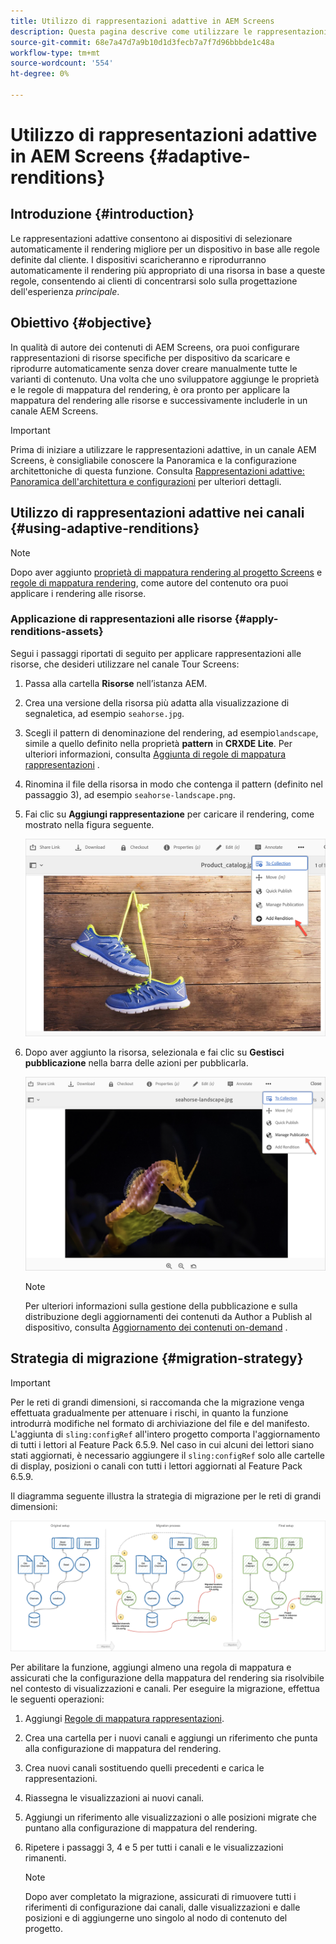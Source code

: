 ```yaml
---
title: Utilizzo di rappresentazioni adattive in AEM Screens
description: Questa pagina descrive come utilizzare le rappresentazioni adattive in AEM Screens.
source-git-commit: 68e7a47d7a9b10d1d3fecb7a7f7d96bbbde1c48a
workflow-type: tm+mt
source-wordcount: '554'
ht-degree: 0%

---
```



# Utilizzo di rappresentazioni adattive in AEM Screens {#adaptive-renditions}

## Introduzione {#introduction}

Le rappresentazioni adattive consentono ai dispositivi di selezionare automaticamente il rendering migliore per un dispositivo in base alle regole definite dal cliente. I dispositivi scaricheranno e riprodurranno automaticamente il rendering più appropriato di una risorsa in base a queste regole, consentendo ai clienti di concentrarsi solo sulla progettazione dell&#39;esperienza *principale*.

## Obiettivo {#objective}

In qualità di autore dei contenuti di AEM Screens, ora puoi configurare rappresentazioni di risorse specifiche per dispositivo da scaricare e riprodurre automaticamente senza dover creare manualmente tutte le varianti di contenuto.
Una volta che uno sviluppatore aggiunge le proprietà e le regole di mappatura del rendering, è ora pronto per applicare la mappatura del rendering alle risorse e successivamente includerle in un canale AEM Screens.

>[!IMPORTANT]
>Prima di iniziare a utilizzare le rappresentazioni adattive, in un canale AEM Screens, è consigliabile conoscere la Panoramica e la configurazione architettoniche di questa funzione. Consulta [Rappresentazioni adattive: Panoramica dell&#39;architettura e configurazioni](/help/user-guide/adaptive-renditions.md) per ulteriori dettagli.

## Utilizzo di rappresentazioni adattive nei canali {#using-adaptive-renditions}

>[!NOTE]
>Dopo aver aggiunto [proprietà di mappatura rendering al progetto Screens](/help/user-guide/adaptive-renditions.md#rendition-mapping-new) e [regole di mappatura rendering](/help/user-guide/adaptive-renditions.md#add-rendition-mapping-rules), come autore del contenuto ora puoi applicare i rendering alle risorse.

### Applicazione di rappresentazioni alle risorse {#apply-renditions-assets}

Segui i passaggi riportati di seguito per applicare rappresentazioni alle risorse, che desideri utilizzare nel canale Tour Screens:

1. Passa alla cartella **Risorse** nell’istanza AEM.

1. Crea una versione della risorsa più adatta alla visualizzazione di segnaletica, ad esempio `seahorse.jpg`.

1. Scegli il pattern di denominazione del rendering, ad esempio`landscape`, simile a quello definito nella proprietà **pattern** in **CRXDE Lite**. Per ulteriori informazioni, consulta [Aggiunta di regole di mappatura rappresentazioni](/help/user-guide/adaptive-renditions.md#add-rendition-mapping-rules) .

1. Rinomina il file della risorsa in modo che contenga il pattern (definito nel passaggio 3), ad esempio `seahorse-landscape.png`.

1. Fai clic su **Aggiungi rappresentazione** per caricare il rendering, come mostrato nella figura seguente.

   ![immagine](/help/user-guide/assets/adaptive-renditions/add-rendition.png)

1. Dopo aver aggiunto la risorsa, selezionala e fai clic su **Gestisci pubblicazione** nella barra delle azioni per pubblicarla.

   ![immagine](/help/user-guide/assets/adaptive-renditions/manage-pub-asset1.png)

   >[!NOTE]
   >Per ulteriori informazioni sulla gestione della pubblicazione e sulla distribuzione degli aggiornamenti dei contenuti da Author a Publish al dispositivo, consulta [Aggiornamento dei contenuti on-demand](https://experienceleague.adobe.com/docs/experience-manager-screens/user-guide/authoring/content-updates/on-demand-content.html?lang=en) .


## Strategia di migrazione {#migration-strategy}

>[!IMPORTANT]
>Per le reti di grandi dimensioni, si raccomanda che la migrazione venga effettuata gradualmente per attenuare i rischi, in quanto la funzione introdurrà modifiche nel formato di archiviazione del file e del manifesto. L&#39;aggiunta di `sling:configRef` all&#39;intero progetto comporta l&#39;aggiornamento di tutti i lettori al Feature Pack 6.5.9. Nel caso in cui alcuni dei lettori siano stati aggiornati, è necessario aggiungere il `sling:configRef` solo alle cartelle di display, posizioni o canali con tutti i lettori aggiornati al Feature Pack 6.5.9.

Il diagramma seguente illustra la strategia di migrazione per le reti di grandi dimensioni:

![immagine](/help/user-guide/assets/adaptive-renditions/migration-strategy1.png)

Per abilitare la funzione, aggiungi almeno una regola di mappatura e assicurati che la configurazione della mappatura del rendering sia risolvibile nel contesto di visualizzazioni e canali. Per eseguire la migrazione, effettua le seguenti operazioni:

1. Aggiungi [Regole di mappatura rappresentazioni](/help/user-guide/adaptive-renditions.md).
1. Crea una cartella per i nuovi canali e aggiungi un riferimento che punta alla configurazione di mappatura del rendering.
1. Crea nuovi canali sostituendo quelli precedenti e carica le rappresentazioni.
1. Riassegna le visualizzazioni ai nuovi canali.
1. Aggiungi un riferimento alle visualizzazioni o alle posizioni migrate che puntano alla configurazione di mappatura del rendering.
1. Ripetere i passaggi 3, 4 e 5 per tutti i canali e le visualizzazioni rimanenti.

   >[!NOTE]
   >Dopo aver completato la migrazione, assicurati di rimuovere tutti i riferimenti di configurazione dai canali, dalle visualizzazioni e dalle posizioni e di aggiungerne uno singolo al nodo di contenuto del progetto.

